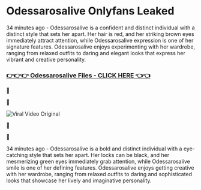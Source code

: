# Odessarosalive Onlyfans Leaked

<p>34 minutes ago - Odessarosalive is a confident and distinct individual with a distinct style that sets her apart. Her hair is red, and her striking brown eyes immediately attract attention, while Odessarosalive expression is one of her signature features. Odessarosalive enjoys experimenting with her wardrobe, ranging from relaxed outfits to daring and elegant looks that express her vibrant and creative personality.</p><p>
<h3><a href="https://fansleaks.com-getfree.pro/odessarosalive" rel="nofollow">👉👉👉 Odessarosalive Files - CLICK HERE 👈👈</a></h3>
<p>🔻</p>
<p>🔻</p> <p>
<a href="https://fansleaks.com-getfree.pro/odessarosalive" rel="nofollow"><img src="https://i.imgur.com/0ZbtXZ5.gif" alt="Viral Video Original" style="max-width: 100%; display: inline-block;" data-target="animated-image.originalImage"></a>
<p>🔻</p>
<p>🔻</p> <p>34 minutes ago - Odessarosalive is a bold and distinct individual with a eye-catching style that sets her apart. Her locks can be black, and her mesmerizing green eyes immediately grab attention, while Odessarosalive smile is one of her defining features. Odessarosalive enjoys getting creative with her wardrobe, ranging from relaxed outfits to daring and sophisticated looks that showcase her lively and imaginative personality.</p>